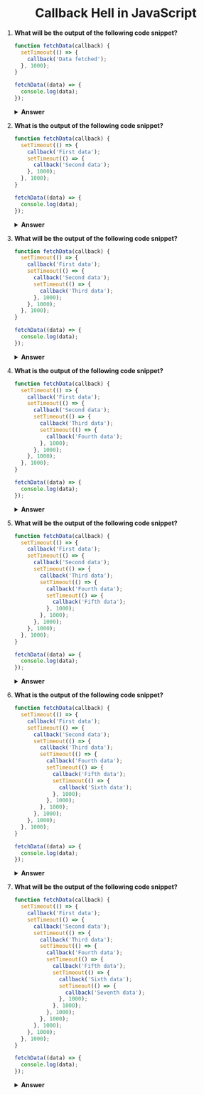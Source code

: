 <div align="center">
   <h1>Callback Hell in JavaScript</h1>
</div>

<ol>

   <li>

   **What will be the output of the following code snippet?**

   ```javascript
   function fetchData(callback) {
     setTimeout(() => {
       callback('Data fetched');
     }, 1000);
   }

   fetchData((data) => {
     console.log(data);
   });
   ```

   <details>
   <summary><b>Answer</b></summary>
   <p>
   Output: "Data fetched"
   Explanation: The fetchData function asynchronously fetches data and invokes the callback function with the fetched data after 1 second.
   </p>
   </details>
   </li>
   
   <li>

   **What is the output of the following code snippet?**

   ```javascript
   function fetchData(callback) {
     setTimeout(() => {
       callback('First data');
       setTimeout(() => {
         callback('Second data');
       }, 1000);
     }, 1000);
   }

   fetchData((data) => {
     console.log(data);
   });
   ```

   <details>
   <summary><b>Answer</b></summary>
   <p>
   Output: "First data" (followed by "Second data" after 1 second)
   Explanation: The fetchData function invokes the callback with "First data" after 1 second, then schedules another callback invocation with "Second data" after another second.
   </p>
   </details>
   </li>
   
   <li>

   **What will be the output of the following code snippet?**

   ```javascript
   function fetchData(callback) {
     setTimeout(() => {
       callback('First data');
       setTimeout(() => {
         callback('Second data');
         setTimeout(() => {
           callback('Third data');
         }, 1000);
       }, 1000);
     }, 1000);
   }

   fetchData((data) => {
     console.log(data);
   });
   ```

   <details>
   <summary><b>Answer</b></summary>
   <p>
   Output: "First data" (followed by "Second data" after 1 second, then "Third data" after another second)
   Explanation: The fetchData function invokes the callback with "First data" after 1 second, then schedules callbacks for "Second data" and "Third data" with additional delays.
   </p>
   </details>
   </li>
   
   <li>

   **What is the output of the following code snippet?**

   ```javascript
   function fetchData(callback) {
     setTimeout(() => {
       callback('First data');
       setTimeout(() => {
         callback('Second data');
         setTimeout(() => {
           callback('Third data');
           setTimeout(() => {
             callback('Fourth data');
           }, 1000);
         }, 1000);
       }, 1000);
     }, 1000);
   }

   fetchData((data) => {
     console.log(data);
   });
   ```

   <details>
   <summary><b>Answer</b></summary>
   <p>
   Output: "First data" (followed by "Second data", "Third data", and "Fourth data" with 1-second intervals)
   Explanation: The fetchData function schedules multiple callbacks with increasing delays, resulting in sequential output of the fetched data.
   </p>
   </details>
   </li>
   
   <li>

   **What will be the output of the following code snippet?**

   ```javascript
   function fetchData(callback) {
     setTimeout(() => {
       callback('First data');
       setTimeout(() => {
         callback('Second data');
         setTimeout(() => {
           callback('Third data');
           setTimeout(() => {
             callback('Fourth data');
             setTimeout(() => {
               callback('Fifth data');
             }, 1000);
           }, 1000);
         }, 1000);
       }, 1000);
     }, 1000);
   }

   fetchData((data) => {
     console.log(data);
   });
   ```

   <details>
   <summary><b>Answer</b></summary>
   <p>
   Output: "First data" (followed by "Second data", "Third data", "Fourth data", and "Fifth data" with 1-second intervals)
   Explanation: The fetchData function schedules multiple callbacks with increasing delays, resulting in sequential output of the fetched data.
   </p>
   </details>
   </li>
   
   <li>

   **What is the output of the following code snippet?**

   ```javascript
   function fetchData(callback) {
     setTimeout(() => {
       callback('First data');
       setTimeout(() => {
         callback('Second data');
         setTimeout(() => {
           callback('Third data');
           setTimeout(() => {
             callback('Fourth data');
             setTimeout(() => {
               callback('Fifth data');
               setTimeout(() => {
                 callback('Sixth data');
               }, 1000);
             }, 1000);
           }, 1000);
         }, 1000);
       }, 1000);
     }, 1000);
   }

   fetchData((data) => {
     console.log(data);
   });
   ```

   <details>
   <summary><b>Answer</b></summary>
   <p>
   Output: "First data" (followed by "Second data", "Third data", "Fourth data", "Fifth data", and "Sixth data" with 1-second intervals)
   Explanation: The fetchData function schedules multiple callbacks with increasing delays, resulting in sequential output of the fetched data.
   </p>
   </details>
   </li>
   
   <li>

   **What will be the output of the following code snippet?**

   ```javascript
   function fetchData(callback) {
     setTimeout(() => {
       callback('First data');
       setTimeout(() => {
         callback('Second data');
         setTimeout(() => {
           callback('Third data');
           setTimeout(() => {
             callback('Fourth data');
             setTimeout(() => {
               callback('Fifth data');
               setTimeout(() => {
                 callback('Sixth data');
                 setTimeout(() => {
                   callback('Seventh data');
                 }, 1000);
               }, 1000);
             }, 1000);
           }, 1000);
         }, 1000);
       }, 1000);
     }, 1000);
   }

   fetchData((data) => {
     console.log(data);
   });
   ```

   <details>
   <summary><b>Answer</b></summary
